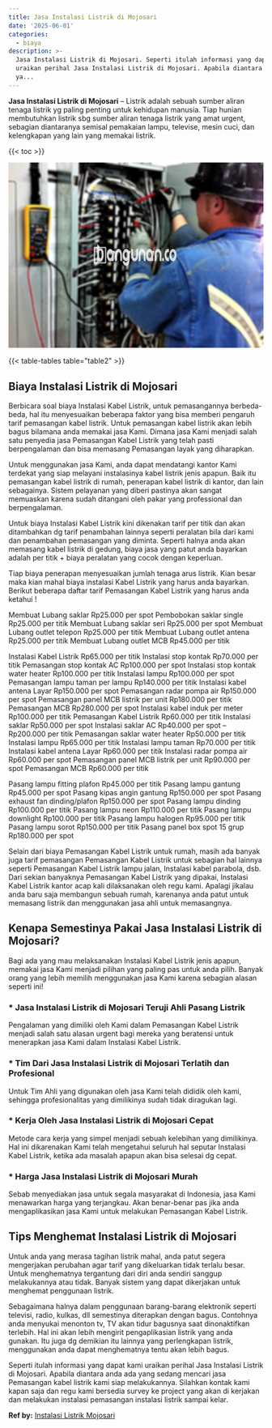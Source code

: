 ```yaml
---
title: Jasa Instalasi Listrik di Mojosari
date: '2025-06-01'
categories:
  - biaya
description: >-
  Jasa Instalasi Listrik di Mojosari. Seperti itulah informasi yang dapat kami
  uraikan perihal Jasa Instalasi Listrik di Mojosari. Apabila diantara anda ada
  ya...
---
```


**Jasa Instalasi Listrik di Mojosari** – Listrik adalah sebuah sumber aliran tenaga listrik yg paling penting untuk kehidupan manusia. Tiap hunian membutuhkan listrik sbg sumber aliran tenaga listrik yang amat urgent, sebagian diantaranya semisal pemakaian lampu, televise, mesin cuci, dan kelengkapan yang lain yang memakai listrik.

{{< toc >}}

![Jasa Instalasi Listrik di Mojosari](/images/instalasi-listrik-murah24.png)

{{< table-tables table="table2" >}}

## Biaya Instalasi Listrik di Mojosari

Berbicara soal biaya Instalasi Kabel Listrik, untuk pemasangannya berbeda-beda, hal itu menyesuaikan beberapa faktor yang bisa memberi pengaruh tarif pemasangan kabel listrik. Untuk pemasangan kabel listrik akan lebih bagus bilamana anda memakai jasa Kami. Dimana jasa Kami menjadi salah satu penyedia jasa Pemasangan Kabel Listrik yang telah pasti berpengalaman dan bisa memasang Pemasangan layak yang diharapkan.

Untuk menggunakan jasa Kami, anda dapat mendatangi kantor Kami terdekat yang siap melayani instalasinya kabel listrik jenis apapun. Baik itu pemasangan kabel listrik di rumah, penerapan kabel listrik di kantor, dan lain sebagainya. Sistem pelayanan yang diberi pastinya akan sangat memuaskan karena sudah ditangani oleh pakar yang professional dan berpengalaman.

Untuk biaya Instalasi Kabel Listrik kini dikenakan tarif per titik dan akan ditambahkan dg tarif penambahan lainnya seperti peralatan bila dari kami dan penambahan pemasangan yang diminta. Seperti halnya anda akan memasang kabel listrik di gedung, biaya jasa yang patut anda bayarkan adalah per titik + biaya peralatan yang cocok dengan keperluan.

Tiap biaya penerapan menyesuaikan jumlah tenaga arus listrik. Kian besar maka kian mahal biaya instalasi Kabel Listrik yang harus anda bayarkan. Berikut beberapa daftar tarif Pemasangan Kabel Listrik yang harus anda ketahui !

Membuat Lubang saklar Rp25.000 per spot Pembobokan saklar single Rp25.000 per titik Membuat Lubang saklar seri Rp25.000 per spot Membuat Lubang outlet telepon Rp25.000 per titik Membuat Lubang outlet antena Rp25.000 per titik Membuat Lubang outlet MCB Rp45.000 per titik

Instalasi Kabel Listrik Rp65.000 per titik Instalasi stop kontak Rp70.000 per titik Pemasangan stop kontak AC Rp100.000 per spot Instalasi stop kontak water heater Rp100.000 per titik Instalasi lampu Rp100.000 per spot Pemasangan lampu taman per lampu Rp140.000 per titik Instalasi kabel antena Layar Rp150.000 per spot Pemasangan radar pompa air Rp150.000 per spot Pemasangan panel MCB listrik per unit Rp180.000 per titik Pemasangan MCB Rp280.000 per spot Instalasi kabel induk per meter Rp100.000 per titik Pemasangan Kabel Listrik Rp60.000 per titik Instalasi saklar Rp50.000 per spot Instalasi saklar AC Rp40.000 per spot – Rp200.000 per titik Pemasangan saklar water heater Rp50.000 per titik Instalasi lampu Rp65.000 per titik Instalasi lampu taman Rp70.000 per titik Instalasi kabel antena Layar Rp60.000 per titik Instalasi radar pompa air Rp60.000 per spot Pemasangan panel MCB listrik per unit Rp90.000 per spot Pemasangan MCB Rp60.000 per titik

Pasang lampu fitting plafon Rp45.000 per titik Pasang lampu gantung Rp45.000 per spot Pasang kipas angin gantung Rp150.000 per spot Pasang exhaust fan dinding/plafon Rp150.000 per spot Pasang lampu dinding Rp100.000 per titik Pasang lampu neon Rp110.000 per titik Pasang lampu downlight Rp100.000 per titik Pasang lampu halogen Rp95.000 per titik Pasang lampu sorot Rp150.000 per titik Pasang panel box spot 15 grup Rp180.000 per spot

Selain dari biaya Pemasangan Kabel Listrik untuk rumah, masih ada banyak juga tarif pemasangan Pemasangan Kabel Listrik untuk sebagian hal lainnya seperti Pemasangan Kabel Listrik lampu jalan, Instalasi kabel parabola, dsb. Dari sekian banyaknya Pemasangan Kabel Listrik yang dipakai, Instalasi Kabel Listrik kantor acap kali dilaksanakan oleh regu kami. Apalagi jikalau anda baru saja membangun sebuah rumah, karenanya anda patut untuk memasang listrik dan menggunakan jasa ahli untuk memasangnya.

## Kenapa Semestinya Pakai Jasa Instalasi Listrik di Mojosari?

Bagi ada yang mau melaksanakan Instalasi Kabel Listrik jenis apapun, memakai jasa Kami menjadi pilihan yang paling pas untuk anda pilih. Banyak orang yang lebih memilih menggunakan jasa Kami karena sebagian alasan seperti ini!

### \* Jasa Instalasi Listrik di Mojosari Teruji Ahli Pasang Listrik

Pengalaman yang dimiliki oleh Kami dalam Pemasangan Kabel Listrik menjadi salah satu alasan urgent bagi mereka yang beratensi untuk menerapkan jasa Kami dalam Instalasi Kabel Listrik.

### \* Tim Dari Jasa Instalasi Listrik di Mojosari Terlatih dan Profesional

Untuk Tim Ahli yang digunakan oleh jasa Kami telah dididik oleh kami, sehingga profesionalitas yang dimilikinya sudah tidak diragukan lagi.

### \* Kerja Oleh Jasa Instalasi Listrik di Mojosari Cepat

Metode cara kerja yang simpel menjadi sebuah kelebihan yang dimilikinya. Hal ini dikarenakan Kami telah mengetahui seluruh hal seputar Instalasi Kabel Listrik, ketika ada masalah apapun akan bisa selesai dg cepat.

### \* Harga Jasa Instalasi Listrik di Mojosari Murah

Sebab menyediakan jasa untuk segala masyarakat di Indonesia, jasa Kami menawarkan harga yang terjangkau. Akan benar-benar pas jika anda mengaplikasikan jasa Kami untuk melakukan Pemasangan Kabel Listrik.

## Tips Menghemat Instalasi Listrik di Mojosari


Untuk anda yang merasa tagihan listrik mahal, anda patut segera mengerjakan perubahan agar tarif yang dikeluarkan tidak terlalu besar. Untuk menghematnya tergantung dari diri anda sendiri sanggup melakukannya atau tidak. Banyak sistem yang dapat dikerjakan untuk menghemat penggunaan listrik.

Sebagaimana halnya dalam penggunaan barang-barang elektronik seperti televisi, radio, kulkas, dll semestinya diterapkan dengan bagus. Contohnya anda menyukai menonton tv, TV akan tidur bagusnya saat dinonaktifkan terlebih. Hal ini akan lebih mengirit pengaplikasian listrik yang anda gunakan. Itu juga dg demikian itu lainnya yang perlengkapan listrik, menggunakan anda dapat menghematnya tentu akan lebih bagus.

Seperti itulah informasi yang dapat kami uraikan perihal Jasa Instalasi Listrik di Mojosari. Apabila diantara anda ada yang sedang mencari jasa Pemasangan kabel listrik kami siap melakukannya. Silahkan kontak kami kapan saja dan regu kami bersedia survey ke project yang akan di kerjakan dan melakukan instalasi pemasangan instalasi listrik sampai kelar.

**Ref by:** [Instalasi Listrik Mojosari](https://id.wikipedia.org/wiki/Instalasi)
